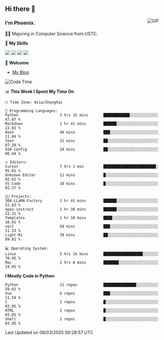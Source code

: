 ## Hi there 👋
<img align="right" alt="GIF" src="https://raw.githubusercontent.com/JoeyBling/JoeyBling/master/pic/pusheencode.gif" />

### I'm Phoenix.

👨‍🎓 Majoring in Computer Science from USTC.

🌟 **My Skills**

![](https://img.shields.io/badge/-Python-3e74a2?style=flat-square&logo=Python&logoColor=fff)
![](https://img.shields.io/badge/-C++-9f62a5?style=flat&logo=cplusplus&logoColor=white)
![](https://img.shields.io/badge/-Linux-185886?style=flat-square&logo=Linux&logoColor=fff)
![](https://img.shields.io/badge/-Rust-ff4136?style=flat-square&logo=Rust&logoColor=fff)

💬 **Welcome**

- [My Blog](https://ysy-phoenix.github.io/)

<!--START_SECTION:waka-->
![Code Time](http://img.shields.io/badge/Code%20Time-1%2C243%20hrs%2027%20mins-blue)

📊 **This Week I Spent My Time On** 

```text
🕑︎ Time Zone: Asia/Shanghai

💬 Programming Languages: 
Python                   3 hrs 32 mins       ████████████░░░░░░░░░░░░░   47.87 % 
Markdown                 1 hr 41 mins        ██████░░░░░░░░░░░░░░░░░░░   22.82 % 
Bash                     48 mins             ███░░░░░░░░░░░░░░░░░░░░░░   11.04 % 
Text                     31 mins             ██░░░░░░░░░░░░░░░░░░░░░░░   07.20 % 
SSH Config               28 mins             ██░░░░░░░░░░░░░░░░░░░░░░░   06.44 % 

🔥 Editors: 
Cursor                   7 hrs 1 min         ████████████████████████░   95.01 % 
Unknown Editor           11 mins             █░░░░░░░░░░░░░░░░░░░░░░░░   02.61 % 
VS Code                  10 mins             █░░░░░░░░░░░░░░░░░░░░░░░░   02.37 % 

🐱‍💻 Projects: 
360-LLaMA-Factory        1 hr 41 mins        ██████░░░░░░░░░░░░░░░░░░░   22.83 % 
open-instruct            1 hr 38 mins        ██████░░░░░░░░░░░░░░░░░░░   22.31 % 
Templates                1 hr 10 mins        ████░░░░░░░░░░░░░░░░░░░░░   16.01 % 
verl                     50 mins             ███░░░░░░░░░░░░░░░░░░░░░░   11.33 % 
Light-R1                 39 mins             ██░░░░░░░░░░░░░░░░░░░░░░░   09.01 % 

💻 Operating System: 
Linux                    5 hrs 14 mins       ██████████████████░░░░░░░   70.95 % 
Mac                      2 hrs 8 mins        ███████░░░░░░░░░░░░░░░░░░   29.05 % 
```

**I Mostly Code in Python** 

```text
Python                   31 repos            ███████████████░░░░░░░░░░   59.62 % 
Vue                      6 repos             ███░░░░░░░░░░░░░░░░░░░░░░   11.54 % 
C                        2 repos             █░░░░░░░░░░░░░░░░░░░░░░░░   03.85 % 
HTML                     2 repos             █░░░░░░░░░░░░░░░░░░░░░░░░   03.85 % 
Shell                    2 repos             █░░░░░░░░░░░░░░░░░░░░░░░░   03.85 % 
```




 Last Updated on 08/03/2025 00:28:57 UTC
<!--END_SECTION:waka-->

<!--
**ysy-phoenix/ysy-phoenix** is a ✨ _special_ ✨ repository because its `README.md` (this file) appears on your GitHub profile.

Here are some ideas to get you started:

- 🔭 I’m currently working on ...
- 🌱 I’m currently learning ...
- 👯 I’m looking to collaborate on ...
- 🤔 I’m looking for help with ...
- 💬 Ask me about ...
- 📫 How to reach me: ...
- 😄 Pronouns: ...
- ⚡ Fun fact: ...
-->
